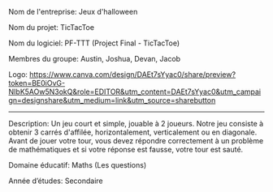 Nom de l'entreprise: Jeux d'halloween

Nom du projet: TicTacToe

Nom du logiciel: PF-TTT (Project Final - TicTacToe)

Membres du groupe: Austin, Joshua, Devan, Jacob

Logo: https://www.canva.com/design/DAEt7sYyac0/share/preview?token=BE0iOvG-NIbK5AOw5N3okQ&role=EDITOR&utm_content=DAEt7sYyac0&utm_campaign=designshare&utm_medium=link&utm_source=sharebutton

-----------------------------------------------------------------------------------------------------------------------------------------------------------------------------------

Description: Un jeu court et simple, jouable à 2 joueurs. Notre jeu consiste à obtenir 3 carrés d'affilée, horizontalement, verticalement ou en diagonale. 
Avant de jouer votre tour, vous devez répondre correctement à un problème de mathématiques et si votre réponse est fausse, votre tour est sauté.

Domaine éducatif: Maths (Les questions)

Année d’études: Secondaire
